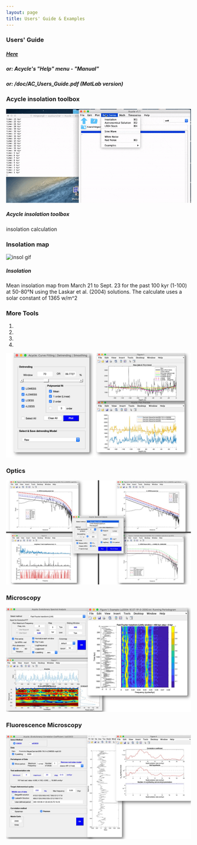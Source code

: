 ```yaml
---
layout: page
title: Users' Guide & Examples
--- 
```

<section id = "project">
    <section id = "guide">
        <div class ="divider"></div>
        <div class = "container">
            <div class="heading">
                <h3>Users' Guide</h3>
                <p><h5> <a href ="https://github.com/mingsongli/acycle/blob/master/doc/AC_Users_Guide.pdf"> Here </a> </h5></p>
                <p><h5> or: Acycle's "Help" menu - "Manual" </h5></p>
                <p><h5> or:    /doc/AC_Users_Guide.pdf  (MatLab version)</h5></p>
            </div>
    <section id = "Setup">
        <div class ="divider"></div>
        <div class = "container">
            <div id = "imaging">
                <div class="heading">
                        <h3>Acycle insolation toolbox</h3>
                </div>
                <img src="images/2.acycle-insolationS.gif" alt ="Insolation">
                <h5> Acycle insolation toolbox</h5>
                <p> insolation calculation</p>
            </div>
        </div>
    </section>
    <section id = "inso">
        <div class ="divider"></div>
        <div class = "container">
            <div id = "imaging">
                <div class="heading">
                        <h3>Insolation map</h3>
                </div>
                <img src="images/Insol-t-1-100ka-day-80-264-lat-50-80-meandaily-La04.gif" alt ="insol gif">
                <h5 > Insolation </h5>
                <p>Mean insolation map from March 21 to Sept. 23 for the past 100 kyr (1-100) at 50-80°N using the Laskar et al. (2004) solutions. The calculate uses a solar constant of 1365 w/m^2</p>
            </div>
        </div>
    </section>
    <section id = "examples">
    <div class ="divider"></div>
    <div class ="heading">
        <h3>More Tools</h3>
    </div>
    <div id ="myCarousel" class="carousel slide text-center" data-ride="carousel">
        <ol class="carousel-indicators">
            <li data-target="#myCarousel" data-slide-to="0" class="active"></li>
            <li data-target="#myCarousel" data-slide-to="1"></li>
            <li data-target="#myCarousel" data-slide-to="2"></li>
            <li data-target="#myCarousel" data-slide-to="3"></li>
        </ol>
        <div class="carousel-inner" role="listbox">
            <div class="carousel-item active">
                <img src="/images/Slide1.jpeg" alt= "Slide1">
                <div class="carousel-caption">
                    <h3>Optics</h3>
                </div>
    </div>
    <div class="carousel-item">
        <img src="/images/Slide2.jpeg" alt= "Slide2">
        <div class="carousel-caption">
        <h3>Microscopy</h3>
        </div>
    </div>        
    <div class="carousel-item">
        <img src="/images/Slide3.jpeg" alt= "Slide3">
        <div class="carousel-caption">
        <h3>Fluorescence Microscopy</h3>
        </div>
    </div>
    <div class="carousel-item">
        <img src="/images/Slide4.jpeg" alt= "Slide4">
        </div>
    </div>
    <a class="carousel-control-prev" href="#myCarousel" data-slide="prev" role="button"> <span class="fa fa-arrow-left" id = "home"></span></a>
    <a class="carousel-control-next " href="#myCarousel" data-slide="next" role="button"> <span class="fa fa-arrow-right" id = "home"></span></a>
    </div> 

